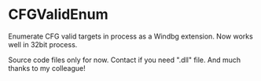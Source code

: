 # CFGValidEnum
Enumerate CFG valid targets in process as a Windbg extension. Now works well in 32bit process.

Source code files only for now.
Contact if you need ".dll" file.
And much thanks to my colleague!
